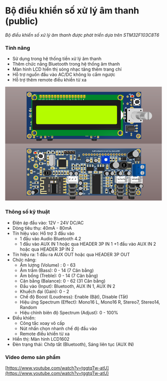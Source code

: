 # Bộ điều khiển số xử lý âm thanh (public)
*Bộ điều khiển số xử lý âm thanh được phát triển dựa trên STM32F103C8T6*

### Tính năng
- Sử dụng trong hệ thống tiền xử lý âm thanh
- Thêm chức năng Bluetooth trong hệ thống âm thanh
- Màn hình LCD hiển thị sóng nhạc tăng thêm trang chí
- Hỗ trợ nguồn đầu vào AC/DC không lo cắm ngược
- Hỗ trợ thêm remote điều khiển từ xa

![Bộ điều khiển số xử lý âm thanh](/images/image-01.png)

### Thông số kỹ thuật
- Điện áp đầu vào: 12V - 24V DC/AC
- Dòng tiêu thụ: 40mA - 80mA
- Tín hiệu vào: Hỗ trợ 3 đầu vào
  + 1 đầu vào Audio Bluetooth 4.2
  + 1 đầu vào AUX IN 1 hoặc qua HEADER 3P IN 1
  +1 đầu vào AUX IN 2 hoặc qua HEADER 3P IN 2
- Tín hiệu ra: 1 đầu ra AUX OUT hoặc qua HEADER 3P OUT
- Chức năng:
  + Âm lượng (Volume) : 0 - 63
  + Âm trầm (Bass): 0 - 14 (7 Cân bằng)
  + Âm bổng (Treble): 0 - 14 (7 Cân bằng)
  + Cân bằng (Balance): 0 - 62 (31 Cân bằng)
  + Đầu vào (Input): Bluetooth, AUX IN 1, AUX IN 2
  + Khuếch đại (Gain): 0 - 2
  + Chế độ Boost (Loudness): Enable (Bật), Disable (Tắt)
  + Hiệu ứng Spectrum (Effect): Mono16 L, Mono16 R, Stereo7, Stereo14, Random
  + Hiệu chỉnh biên độ Spectrum (Adjust): 0 - 100%
- Điều khiển:
  + Công tắc xoay vô cấp
  + Nút nhấn chọn nhanh chế độ đầu vào
  + Remote điều khiển từ xa
- Hiển thị: Màn hình LCD1602
- Đèn trạng thái: Chớp tắt (Bluetooth), Sáng liên tục (AUX IN)

### Video demo sản phẩm
[https://www.youtube.com/watch?v=tggtqTw-atU](https://www.youtube.com/watch?v=tggtqTw-atU)
